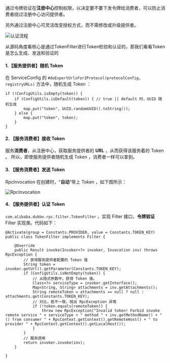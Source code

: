 通过令牌验证在**注册中心**控制权限，以决定要不要下发令牌给消费者，可以防止消费者绕过注册中心访问提供者。

另外通过注册中心可灵活改变授权方式，而不需修改或升级提供者。

![认证流程](https://pcc.huitogo.club/z0/20240312123123.png)



从源码角度看核心是通过TokenFilter进行Token检验和认证的，那我们看看Token是怎么生成、发送和验证的

#### 1.【服务提供者】随机 Token

在 ServiceConfig 的 `#doExportUrlsFor1Protocol(protocolConfig, registryURLs)` 方法中，随机生成 Token ：

```
if (!ConfigUtils.isEmpty(token)) {
    if (ConfigUtils.isDefault(token)) { // true || default 时，UUID 随机生成
        map.put("token", UUID.randomUUID().toString());
    } else {
        map.put("token", token);
    }
}
```



#### 2. 【服务消费者】接收 Token

服务**消费者**，从注册中心，获取服务提供者的 **URL** ，从而获得该服务着的 Token 。
所以，即使服务提供者随机生成 Token ，消费者一样可以拿到。



#### 3. 【服务消费者】发送 Token

RpcInvocation 在创建时，“**自动**”带上 Token ，如下图所示：

![RpcInvocation](https://pcc.huitogo.club/z0/202403124125123.png)



#### 4. 【服务提供者】认证 Token

`com.alibaba.dubbo.rpc.filter.TokenFilter` ，实现 Filter 接口，**令牌验证** Filter 实现类。代码如下：

```
@Activate(group = Constants.PROVIDER, value = Constants.TOKEN_KEY)
public class TokenFilter implements Filter {

    @Override
    public Result invoke(Invoker<?> invoker, Invocation inv) throws RpcException {
        // 获得服务提供者配置的 Token 值
        String token = invoker.getUrl().getParameter(Constants.TOKEN_KEY);
        if (ConfigUtils.isNotEmpty(token)) {
            // 从隐式参数中，获得 Token 值。
            Class<?> serviceType = invoker.getInterface();
            Map<String, String> attachments = inv.getAttachments();
            String remoteToken = attachments == null ? null : attachments.get(Constants.TOKEN_KEY);
            // 对比，若不一致，抛出 RpcException 异常
            if (!token.equals(remoteToken)) {
                throw new RpcException("Invalid token! Forbid invoke remote service " + serviceType + " method " + inv.getMethodName() + "() from consumer " + RpcContext.getContext().getRemoteHost() + " to provider " + RpcContext.getContext().getLocalHost());
            }
        }
        // 服务调用
        return invoker.invoke(inv);
    }

}
```

